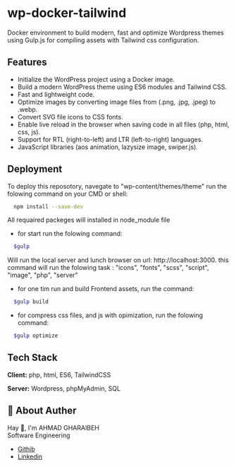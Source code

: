 # wp-docker-tailwind

Docker environment to build modern, fast and optimize Wordpress themes using Gulp.js for compiling assets with Tailwind css configuration.


## Features

- Initialize the WordPress project using a Docker image.
- Build a modern WordPress theme using ES6 modules and Tailwind CSS.
- Fast and lightweight code.
- Optimize images by converting image files from (.png, .jpg, .jpeg) to .webp.
- Convert SVG file icons to CSS fonts.
- Enable live reload in the browser when saving code in all files (php, html, css, js).
- Support for RTL (right-to-left) and LTR (left-to-right) languages.
- JavaScript libraries (aos animation, lazysize image, swiper.js).


## Deployment

To deploy this reposotory, navegate to "wp-content/themes/theme" run the folowing command on your CMD or shell:

```bash
  npm install --save-dev
```

All requaired packeges will installed in node_module file 

- for start run the folowing command:
```bash
  $gulp
```
Will run the local server and lunch browser on url: http://localhost:3000.
this command will run the folowing task :
"icons", "fonts", "scss", "script", "image", "php", "server"

- for one tim run and build Frontend assets, run the command:
```bash
  $gulp build
```

- for compress css files, and js with opimization, run the folowing command:
```bash
  $gulp optimize
```

## Tech Stack

**Client:** php, html, ES6, TailwindCSS

**Server:** Wordpress, phpMyAdmin, SQL


## 🥷 About Auther
Hay 👋, I'm AHMAD GHARAIBEH\
Software Engineering

- [Githib](https://github.com/AhmadFox)
- [Linkedin](https://www.linkedin.com/in/dev-ahmad-gharaibeh)



